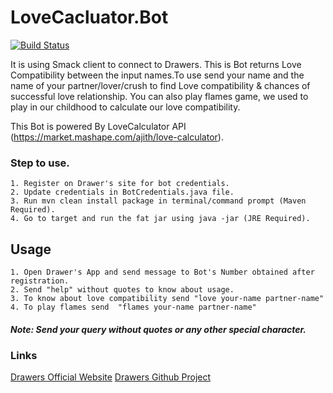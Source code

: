 # LoveCacluator.Bot
[![Build Status](https://travis-ci.org/DrawersApp/Java-Bot.svg?branch=master)](https://travis-ci.org/DrawersApp/Java-Bot)

It is using Smack client to connect to Drawers. This is Bot returns Love Compatibility between the input names.To use send your name and the name of your partner/lover/crush to find Love compatibility & chances of successful love relationship. You can also play flames game, we used to play in our childhood to calculate our love compatibility.

This Bot is powered By LoveCalculator API (https://market.mashape.com/ajith/love-calculator).


### Step to use.
```
1. Register on Drawer's site for bot credentials.
2. Update credentials in BotCredentials.java file.
3. Run mvn clean install package in terminal/command prompt (Maven Required).
4. Go to target and run the fat jar using java -jar (JRE Required). 
```

## Usage

```
1. Open Drawer's App and send message to Bot's Number obtained after registration.
2. Send "help" without quotes to know about usage.
3. To know about love compatibility send "love your-name partner-name"
4. To play flames send  "flames your-name partner-name"
```

##### Note: Send your query without quotes or any other special character.

### Links
[Drawers Official Website](http://wantdrawers.in/)
[Drawers Github Project](https://github.com/DrawersApp/)





